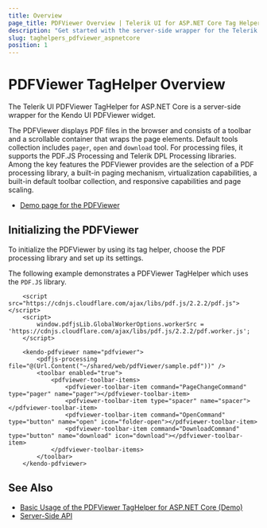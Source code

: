 ```yaml
---
title: Overview
page_title: PDFViewer Overview | Telerik UI for ASP.NET Core Tag Helpers
description: "Get started with the server-side wrapper for the Telerik UI PDFViewer TagHelper for ASP.NET Core (MVC 6 or ASP.NET Core MVC)."
slug: taghelpers_pdfviewer_aspnetcore
position: 1
---
```


# PDFViewer TagHelper Overview

The Telerik UI PDFViewer TagHelper for ASP.NET Core is a server-side wrapper for the Kendo UI PDFViewer widget.

The PDFViewer displays PDF files in the browser and consists of a toolbar and a scrollable container that wraps the page elements. Default tools collection includes `pager`, `open` and `download` tool. For processing files, it supports the PDF.JS Processing and Telerik DPL Processing libraries. Among the key features the PDFViewer provides are the selection of a PDF processing library, a built-in paging mechanism, virtualization capabilities, a built-in default toolbar collection, and responsive capabilities and page scaling.

* [Demo page for the PDFViewer](https://demos.telerik.com/aspnet-core/pdfviewer/tag-helper)

## Initializing the PDFViewer

To initialize the PDFViewer by using its tag helper, choose the PDF processing library and set up its settings.

The following example demonstrates a PDFViewer TagHelper which uses the `PDF.JS` library.

```
    <script src="https://cdnjs.cloudflare.com/ajax/libs/pdf.js/2.2.2/pdf.js"></script>
    <script>
        window.pdfjsLib.GlobalWorkerOptions.workerSrc = 'https://cdnjs.cloudflare.com/ajax/libs/pdf.js/2.2.2/pdf.worker.js';
    </script>

    <kendo-pdfviewer name="pdfviewer">
        <pdfjs-processing file="@(Url.Content("~/shared/web/pdfViewer/sample.pdf"))" />
        <toolbar enabled="true">
            <pdfviewer-toolbar-items>
                <pdfviewer-toolbar-item command="PageChangeCommand" type="pager" name="pager"></pdfviewer-toolbar-item>
                <pdfviewer-toolbar-item type="spacer" name="spacer"></pdfviewer-toolbar-item>
                <pdfviewer-toolbar-item command="OpenCommand" type="button" name="open" icon="folder-open"></pdfviewer-toolbar-item>
                <pdfviewer-toolbar-item command="DownloadCommand" type="button" name="download" icon="download"></pdfviewer-toolbar-item>
            </pdfviewer-toolbar-items>
        </toolbar>
    </kendo-pdfviewer>
```

## See Also

* [Basic Usage of the PDFViewer TagHelper for ASP.NET Core (Demo)](https://demos.telerik.com/aspnet-core/pdfviewer/tag-helper)
* [Server-Side API](/api/pdfviewer)

